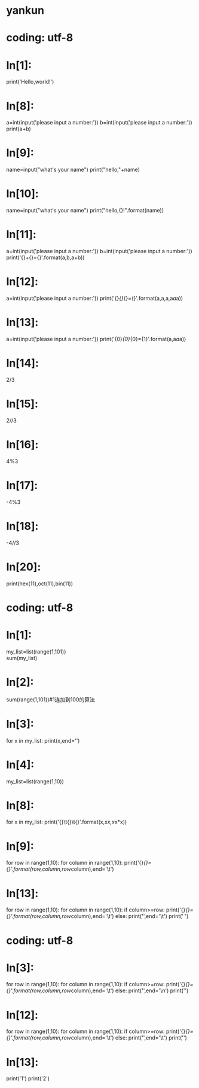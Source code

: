 # yankun

# coding: utf-8

# In[1]:


print('Hello,world!')


# In[8]:


a=int(input('please input a number:'))
b=int(input('please input a number:'))
print(a+b)


# In[9]:


name=input("what's your name")
print("hello,"+name)


# In[10]:


name=input("what's your name")
print("hello,{}!".format(name))


# In[11]:


a=int(input('please input a number:'))
b=int(input('please input a number:'))
print('{}+{}={}'.format(a,b,a+b))


# In[12]:


a=int(input('please input a number:'))
print('{}*{}*{}={}'.format(a,a,a,a*a*a))


# In[13]:


a=int(input('please input a number:'))
print('{0}*{0}*{0}={1}'.format(a,a*a*a))


# In[14]:


2/3


# In[15]:


2//3


# In[16]:


4%3


# In[17]:


-4%3


# In[18]:


-4//3


# In[20]:


print(hex(11),oct(11),bin(11))


# coding: utf-8

# In[1]:


my_list=list(range(1,101))   
sum(my_list)


# In[2]:


sum(range(1,101))#1连加到100的算法


# In[3]:


for x in my_list:
    print(x,end='')


# In[4]:


my_list=list(range(1,10))


# In[8]:


for x in my_list:
    print('{}\t{}\t{}'.format(x,x*x,x*x*x))


# In[9]:


for row in range(1,10):
    for column in range(1,10):
        print('{}*{}={}'.format(row,column,row*column),end='\t') 


# In[13]:


for row in range(1,10):
    for column in range(1,10):
        if column>=row:
            print('{}*{}={}'.format(row,column,row*column),end='\t') 
        else:
            print('',end='\t')
print(' ')
       

# coding: utf-8

# In[3]:


for row in range(1,10):
    for column in range(1,10):
        if column>=row:
            print('{}*{}={}'.format(row,column,row*column),end='\t') 
        else:
            print('',end='\n')
print('')
       


# In[12]:


for row in range(1,10):
    for column in range(1,10):
        if column>=row:
            print('{}*{}={}'.format(row,column,row*column),end='\t') 
        else:
            print('',end='\t')
    print('')
       


# In[13]:


print('1')
print('2')



